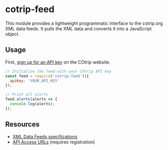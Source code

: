 # cotrip-feed

This module provides a lightweight programmatic interface to the cotrip.org XML data feeds. It pulls the XML data and converts it into a JavaScript object.

## Usage

First, [sign up for an API key](https://manage-api.cotrip.org/) on the COtrip website.

```javascript
// Initialize the feed with your COtrip API key
const feed = require('cotrip-feed')({
  apiKey: 'YOUR_API_KEY'
});

// Print all alerts
feed.alerts(alerts => {
  console.log(alerts);
});
```

## Resources

* [XML Data Feeds specifications](https://www.cotrip.org/xmlFeed.htm)
* [API Access URLs](https://manage-api.cotrip.org/subscriber/apiDetails/xml) (requires registration)
